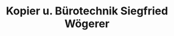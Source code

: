 ---
title: "Kopier u. Bürotechnik Siegfried Wögerer"
url: /grafing-bei-muenchen/kopier-u-buerotechnik-siegfried-woegerer/
shop: Schreibwaren
---